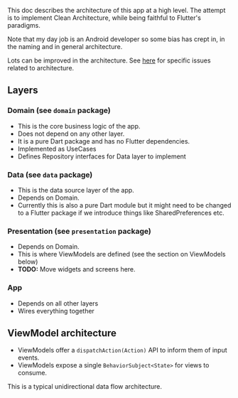 This doc describes the architecture of this app at a high level. The attempt is to implement Clean Architecture, while being faithful to Flutter's paradigms.

Note that my day job is an Android developer so some bias has crept in, in the naming and in general architecture.

Lots can be improved in the architecture. See [here](https://github.com/curioustechizen/covid19india-flutter/issues?q=is%3Aissue+is%3Aopen+label%3Aarchitecture) for specific issues related to architecture.

## Layers

### Domain (see `domain` package)

- This is the core business logic of the app.
- Does not depend on any other layer. 
- It is a pure Dart package and has no Flutter dependencies.
- Implemented as UseCases
- Defines Repository interfaces for Data layer to implement

###  Data (see `data` package)

- This is the data source layer of the app. 
- Depends on Domain. 
- Currently this is also a pure Dart module but it might need to be changed to a Flutter package if we introduce things like SharedPreferences etc.

### Presentation (see `presentation` package)

- Depends on Domain.
- This is where ViewModels are defined (see the section on ViewModels below)
- **TODO:** Move widgets and screens here.

### App

- Depends on all other layers 
- Wires everything together

## ViewModel architecture

- ViewModels offer a `dispatchAction(Action)` API to inform them of input events.
- ViewModels expose a single `BehaviorSubject<State>` for views to consume.

This is a typical unidirectional data flow architecture.
